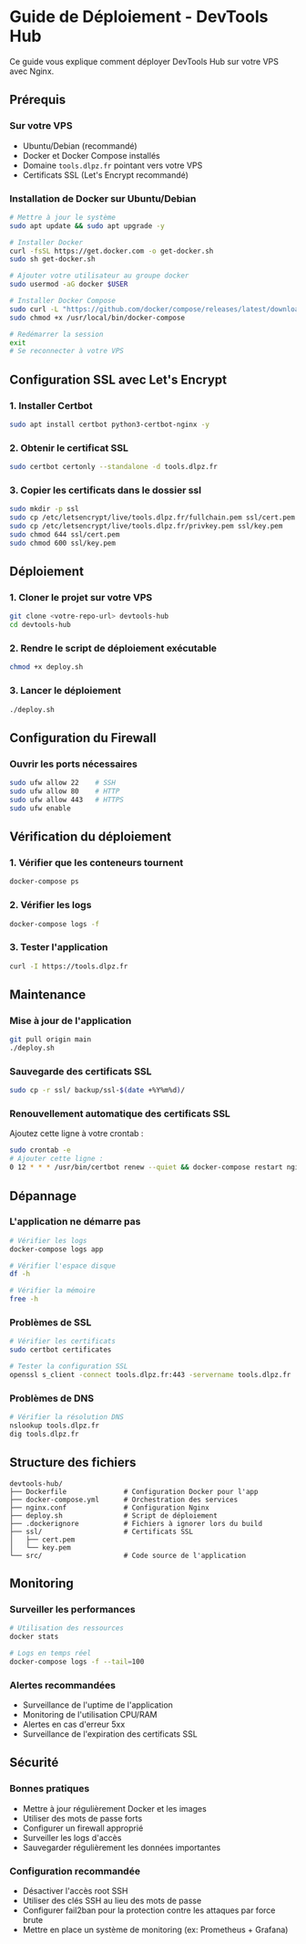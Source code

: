 # Guide de Déploiement - DevTools Hub

Ce guide vous explique comment déployer DevTools Hub sur votre VPS avec Nginx.

## Prérequis

### Sur votre VPS
- Ubuntu/Debian (recommandé)
- Docker et Docker Compose installés
- Domaine `tools.dlpz.fr` pointant vers votre VPS
- Certificats SSL (Let's Encrypt recommandé)

### Installation de Docker sur Ubuntu/Debian
```bash
# Mettre à jour le système
sudo apt update && sudo apt upgrade -y

# Installer Docker
curl -fsSL https://get.docker.com -o get-docker.sh
sudo sh get-docker.sh

# Ajouter votre utilisateur au groupe docker
sudo usermod -aG docker $USER

# Installer Docker Compose
sudo curl -L "https://github.com/docker/compose/releases/latest/download/docker-compose-$(uname -s)-$(uname -m)" -o /usr/local/bin/docker-compose
sudo chmod +x /usr/local/bin/docker-compose

# Redémarrer la session
exit
# Se reconnecter à votre VPS
```

## Configuration SSL avec Let's Encrypt

### 1. Installer Certbot
```bash
sudo apt install certbot python3-certbot-nginx -y
```

### 2. Obtenir le certificat SSL
```bash
sudo certbot certonly --standalone -d tools.dlpz.fr
```

### 3. Copier les certificats dans le dossier ssl
```bash
sudo mkdir -p ssl
sudo cp /etc/letsencrypt/live/tools.dlpz.fr/fullchain.pem ssl/cert.pem
sudo cp /etc/letsencrypt/live/tools.dlpz.fr/privkey.pem ssl/key.pem
sudo chmod 644 ssl/cert.pem
sudo chmod 600 ssl/key.pem
```

## Déploiement

### 1. Cloner le projet sur votre VPS
```bash
git clone <votre-repo-url> devtools-hub
cd devtools-hub
```

### 2. Rendre le script de déploiement exécutable
```bash
chmod +x deploy.sh
```

### 3. Lancer le déploiement
```bash
./deploy.sh
```

## Configuration du Firewall

### Ouvrir les ports nécessaires
```bash
sudo ufw allow 22    # SSH
sudo ufw allow 80    # HTTP
sudo ufw allow 443   # HTTPS
sudo ufw enable
```

## Vérification du déploiement

### 1. Vérifier que les conteneurs tournent
```bash
docker-compose ps
```

### 2. Vérifier les logs
```bash
docker-compose logs -f
```

### 3. Tester l'application
```bash
curl -I https://tools.dlpz.fr
```

## Maintenance

### Mise à jour de l'application
```bash
git pull origin main
./deploy.sh
```

### Sauvegarde des certificats SSL
```bash
sudo cp -r ssl/ backup/ssl-$(date +%Y%m%d)/
```

### Renouvellement automatique des certificats SSL
Ajoutez cette ligne à votre crontab :
```bash
sudo crontab -e
# Ajouter cette ligne :
0 12 * * * /usr/bin/certbot renew --quiet && docker-compose restart nginx
```

## Dépannage

### L'application ne démarre pas
```bash
# Vérifier les logs
docker-compose logs app

# Vérifier l'espace disque
df -h

# Vérifier la mémoire
free -h
```

### Problèmes de SSL
```bash
# Vérifier les certificats
sudo certbot certificates

# Tester la configuration SSL
openssl s_client -connect tools.dlpz.fr:443 -servername tools.dlpz.fr
```

### Problèmes de DNS
```bash
# Vérifier la résolution DNS
nslookup tools.dlpz.fr
dig tools.dlpz.fr
```

## Structure des fichiers

```
devtools-hub/
├── Dockerfile              # Configuration Docker pour l'app
├── docker-compose.yml      # Orchestration des services
├── nginx.conf              # Configuration Nginx
├── deploy.sh               # Script de déploiement
├── .dockerignore           # Fichiers à ignorer lors du build
├── ssl/                    # Certificats SSL
│   ├── cert.pem
│   └── key.pem
└── src/                    # Code source de l'application
```

## Monitoring

### Surveiller les performances
```bash
# Utilisation des ressources
docker stats

# Logs en temps réel
docker-compose logs -f --tail=100
```

### Alertes recommandées
- Surveillance de l'uptime de l'application
- Monitoring de l'utilisation CPU/RAM
- Alertes en cas d'erreur 5xx
- Surveillance de l'expiration des certificats SSL

## Sécurité

### Bonnes pratiques
- Mettre à jour régulièrement Docker et les images
- Utiliser des mots de passe forts
- Configurer un firewall approprié
- Surveiller les logs d'accès
- Sauvegarder régulièrement les données importantes

### Configuration recommandée
- Désactiver l'accès root SSH
- Utiliser des clés SSH au lieu des mots de passe
- Configurer fail2ban pour la protection contre les attaques par force brute
- Mettre en place un système de monitoring (ex: Prometheus + Grafana)
